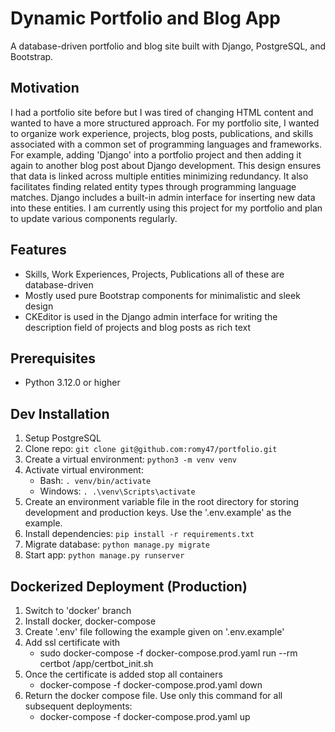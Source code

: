 # Dynamic Portfolio and Blog App
A database-driven portfolio and blog site built with Django, PostgreSQL, and Bootstrap.

## Motivation
I had a portfolio site before but I was tired of changing HTML content and wanted to have a more structured approach. For my portfolio site, I wanted to organize work experience, projects, blog posts, publications, and skills associated with a common set of programming languages and frameworks. For example, adding 'Django' into a portfolio project and then adding it again to another blog post about Django development. This design ensures that data is linked across multiple entities minimizing redundancy. It also facilitates finding related entity types through programming language matches. Django includes a built-in admin interface for inserting new data into these entities. I am currently using this project for my portfolio and plan to update various components regularly.

## Features
- Skills, Work Experiences, Projects, Publications all of these are database-driven
- Mostly used pure Bootstrap components for minimalistic and sleek design
- CKEditor is used in the Django admin interface for writing the description field of projects and blog posts as rich text

## Prerequisites
- Python 3.12.0 or higher

## Dev Installation
1. Setup PostgreSQL
2. Clone repo: `git clone git@github.com:romy47/portfolio.git`
3. Create a virtual environment: `python3 -m venv venv`
4. Activate virtual environment:
    - Bash: `. venv/bin/activate`
    - Windows: `. .\venv\Scripts\activate`
5. Create an environment variable file in the root directory for storing development and production keys. Use the '.env.example' as the example.
6. Install dependencies: `pip install -r requirements.txt`
7. Migrate database: `python manage.py migrate`
8. Start app: `python manage.py runserver`

## Dockerized Deployment (Production)
1. Switch to 'docker' branch
2. Install docker, docker-compose
3. Create '.env' file following the example given on '.env.example'
4. Add ssl certificate with
    - sudo docker-compose -f docker-compose.prod.yaml run --rm certbot /app/certbot_init.sh
5. Once the certificate is added stop all containers
    - docker-compose -f docker-compose.prod.yaml down
6. Return the docker compose file. Use only this command for all subsequent deployments:
    - docker-compose -f docker-compose.prod.yaml up
